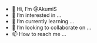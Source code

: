 - 👋 Hi, I’m @AkumiS
- 👀 I’m interested in ...
- 🌱 I’m currently learning ...
- 💞️ I’m looking to collaborate on ...
- 📫 How to reach me ...

<!---
AkumiS/AkumiS is a ✨ special ✨ repository because its `README.md` (this file) appears on your GitHub profile.
You can click the Preview link to take a look at your changes.
--->
